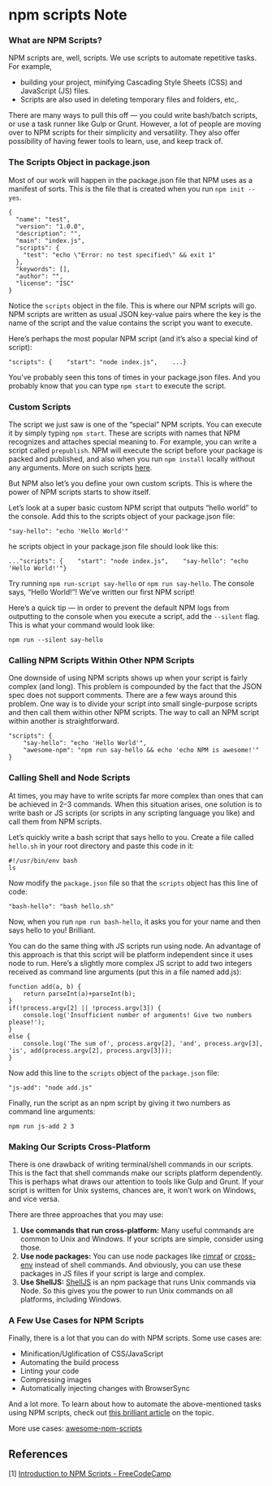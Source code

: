 # npm scripts Note



### What are NPM Scripts?

NPM scripts are, well, scripts. We use scripts to automate repetitive tasks. For example, 

- building your project, minifying Cascading Style Sheets (CSS) and JavaScript (JS) files. 
- Scripts are also used in deleting temporary files and folders, etc,.

There are many ways to pull this off — you could write bash/batch scripts, or use a task runner like Gulp or Grunt. However, a lot of people are moving over to NPM scripts for their simplicity and versatility. They also offer possibility of having fewer tools to learn, use, and keep track of.

### The Scripts Object in package.json

Most of our work will happen in the package.json file that NPM uses as a manifest of sorts. This is the file that is created when you run `npm init --yes`.

```
{
  "name": "test",
  "version": "1.0.0",
  "description": "",
  "main": "index.js",
  "scripts": {
    "test": "echo \"Error: no test specified\" && exit 1"
  },
  "keywords": [],
  "author": "",
  "license": "ISC"
}
```

Notice the `scripts` object in the file. This is where our NPM scripts will go. NPM scripts are written as usual JSON key-value pairs where the key is the name of the script and the value contains the script you want to execute.

Here’s perhaps the most popular NPM script (and it’s also a special kind of script):

```
"scripts": {    "start": "node index.js",    ...}
```

You’ve probably seen this tons of times in your package.json files. And you probably know that you can type `npm start` to execute the script.

### Custom Scripts

The script we just saw is one of the “special” NPM scripts. You can execute it by simply typing `npm start`. These are scripts with names that NPM recognizes and attaches special meaning to. For example, you can write a script called `prepublish`. NPM will execute the script before your package is packed and published, and also when you run `npm install` locally without any arguments. More on such scripts [here](https://docs.npmjs.com/misc/scripts).

But NPM also let’s you define your own custom scripts. This is where the power of NPM scripts starts to show itself.

Let’s look at a super basic custom NPM script that outputs “hello world” to the console. Add this to the scripts object of your package.json file:

```
"say-hello": "echo 'Hello World'"
```

he scripts object in your package.json file should look like this:

```
..."scripts": {    "start": "node index.js",    "say-hello": "echo 'Hello World!'"}
```

Try running `npm run-script say-hello` or `npm run say-hello`. The console says, “Hello World!”! We’ve written our first NPM script!

Here’s a quick tip — in order to prevent the default NPM logs from outputting to the console when you execute a script, add the `--silent` flag. This is what your command would look like:

```
npm run --silent say-hello
```

### Calling NPM Scripts Within Other NPM Scripts

One downside of using NPM scripts shows up when your script is fairly complex (and long). This problem is compounded by the fact that the JSON spec does not support comments. There are a few ways around this problem. One way is to divide your script into small single-purpose scripts and then call them within other NPM scripts. The way to call an NPM script within another is straightforward.

```
"scripts": {    
	"say-hello": "echo 'Hello World'",
	"awesome-npm": "npm run say-hello && echo 'echo NPM is awesome!'"
}
```

### Calling Shell and Node Scripts

At times, you may have to write scripts far more complex than ones that can be achieved in 2–3 commands. When this situation arises, one solution is to write bash or JS scripts (or scripts in any scripting language you like) and call them from NPM scripts.

Let’s quickly write a bash script that says hello to you. Create a file called `hello.sh` in your root directory and paste this code in it:

```
#!/usr/bin/env bash
ls
```

Now modify the `package.json` file so that the `scripts` object has this line of code:

```
"bash-hello": "bash hello.sh"
```

Now, when you run `npm run bash-hello`, it asks you for your name and then says hello to you! Brilliant.

You can do the same thing with JS scripts run using node. An advantage of this approach is that this script will be platform independent since it uses node to run. Here’s a slightly more complex JS script to add two integers received as command line arguments (put this in a file named add.js):

```
function add(a, b) {
	return parseInt(a)+parseInt(b);
}
if(!process.argv[2] || !process.argv[3]) {    
	console.log('Insufficient number of arguments! Give two numbers please!');
}
else {
	console.log('The sum of', process.argv[2], 'and', process.argv[3], 'is', add(process.argv[2], process.argv[3]));
}
```

Now add this line to the `scripts` object of the `package.json` file:

```
"js-add": "node add.js"
```

Finally, run the script as an npm script by giving it two numbers as command line arguments:

```
npm run js-add 2 3
```

### Making Our Scripts Cross-Platform

There is one drawback of writing terminal/shell commands in our scripts. This is the fact that shell commands make our scripts platform dependently. This is perhaps what draws our attention to tools like Gulp and Grunt. If your script is written for Unix systems, chances are, it won’t work on Windows, and vice versa.

There are three approaches that you may use:

1. **Use commands that run cross-platform:** Many useful commands are common to Unix and Windows. If your scripts are simple, consider using those.
2. **Use node packages:** You can use node packages like [rimraf](https://www.npmjs.com/package/rimraf) or [cross-env](https://www.npmjs.com/package/cross-env) instead of shell commands. And obviously, you can use these packages in JS files if your script is large and complex.
3. **Use ShellJS:** [ShellJS](https://www.npmjs.com/package/shelljs) is an npm package that runs Unix commands via Node. So this gives you the power to run Unix commands on all platforms, including Windows.

### A Few Use Cases for NPM Scripts

Finally, there is a lot that you can do with NPM scripts. Some use cases are:

- Minification/Uglification of CSS/JavaScript
- Automating the build process
- Linting your code
- Compressing images
- Automatically injecting changes with BrowserSync

And a lot more. To learn about how to automate the above-mentioned tasks using NPM scripts, check out [this brilliant article](https://css-tricks.com/why-npm-scripts/) on the topic.

More use cases: [awesome-npm-scripts](https://github.com/RyanZim/awesome-npm-scripts)

## References

[1] [Introduction to NPM Scripts - FreeCodeCamp](https://www.freecodecamp.org/news/introduction-to-npm-scripts-1dbb2ae01633/)

